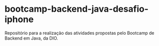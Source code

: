 # bootcamp-backend-java-desafio-iphone
Repositório para a realização das atividades propostas pelo Bootcamp de Backend em Java, da DIO.
